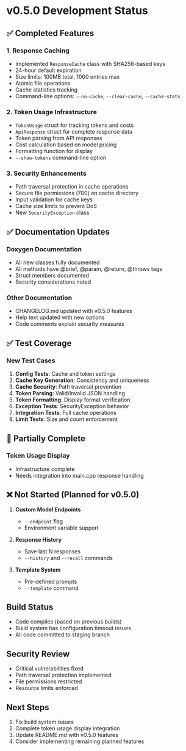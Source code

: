 # v0.5.0 Development Status

## ✅ Completed Features

### 1. Response Caching
- Implemented `ResponseCache` class with SHA256-based keys
- 24-hour default expiration
- Size limits: 100MB total, 1000 entries max
- Atomic file operations
- Cache statistics tracking
- Command-line options: `--no-cache`, `--clear-cache`, `--cache-stats`

### 2. Token Usage Infrastructure
- `TokenUsage` struct for tracking tokens and costs
- `ApiResponse` struct for complete response data
- Token parsing from API responses
- Cost calculation based on model pricing
- Formatting function for display
- `--show-tokens` command-line option

### 3. Security Enhancements
- Path traversal protection in cache operations
- Secure file permissions (700) on cache directory
- Input validation for cache keys
- Cache size limits to prevent DoS
- New `SecurityException` class

## ✅ Documentation Updates

### Doxygen Documentation
- All new classes fully documented
- All methods have @brief, @param, @return, @throws tags
- Struct members documented
- Security considerations noted

### Other Documentation
- CHANGELOG.md updated with v0.5.0 features
- Help text updated with new options
- Code comments explain security measures

## ✅ Test Coverage

### New Test Cases
1. **Config Tests**: Cache and token settings
2. **Cache Key Generation**: Consistency and uniqueness
3. **Cache Security**: Path traversal prevention
4. **Token Parsing**: Valid/invalid JSON handling
5. **Token Formatting**: Display format verification
6. **Exception Tests**: SecurityException behavior
7. **Integration Tests**: Full cache operations
8. **Limit Tests**: Size and count enforcement

## 🚧 Partially Complete

### Token Usage Display
- Infrastructure complete
- Needs integration into main.cpp response handling

## ❌ Not Started (Planned for v0.5.0)

1. **Custom Model Endpoints**
   - `--endpoint` flag
   - Environment variable support

2. **Response History**
   - Save last N responses
   - `--history` and `--recall` commands

3. **Template System**
   - Pre-defined prompts
   - `--template` command

## Build Status
- Code compiles (based on previous builds)
- Build system has configuration timeout issues
- All code committed to staging branch

## Security Review
- Critical vulnerabilities fixed
- Path traversal protection implemented
- File permissions restricted
- Resource limits enforced

## Next Steps
1. Fix build system issues
2. Complete token usage display integration
3. Update README.md with v0.5.0 features
4. Consider implementing remaining planned features